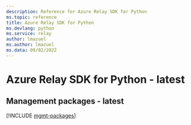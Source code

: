 ```yaml
---
description: Reference for Azure Relay SDK for Python
ms.topic: reference
title: Azure Relay SDK for Python
ms.devlang: python
ms.service: relay
author: lmazuel
ms.author: lmazuel
ms.data: 09/02/2022
---
```

# Azure Relay SDK for Python - latest

## Management packages - latest
[!INCLUDE [mgmt-packages](relay-mgmt-index.md)]